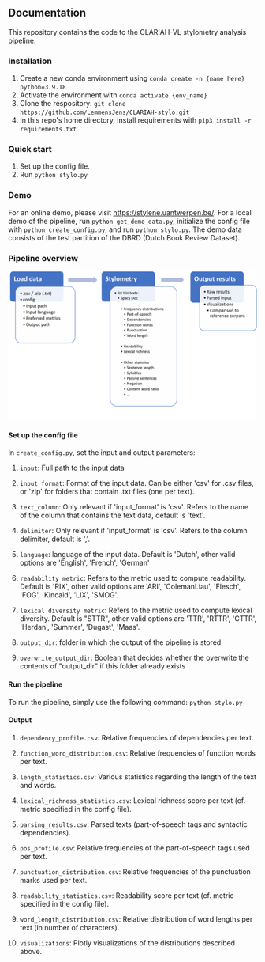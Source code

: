 ## Documentation

This repository contains the code to the CLARIAH-VL stylometry analysis pipeline.

### Installation
1. Create a new conda environment using ```conda create -n {name here} python=3.9.18```
2. Activate the environment with ```conda activate {env_name}```
3. Clone the respository: ```git clone https://github.com/LemmensJens/CLARIAH-stylo.git```
4. In this repo's home directory, install requirements with ```pip3 install -r requirements.txt```

### Quick start
1. Set up the config file.
2. Run ```python stylo.py```

### Demo
For an online demo, please visit https://stylene.uantwerpen.be/.
For a local demo of the pipeline, run ```python get_demo_data.py```, initialize the config file with ```python create_config.py```, and run ```python stylo.py```. The demo data consists of the test partition of the DBRD (Dutch Book Review Dataset).

### Pipeline overview

![Alt text](clariah_stylometry_pipeline.png)

#### Set up the config file
In ```create_config.py```, set the input and output parameters:

1. ```input```: Full path to the input data

2. ```input_format```: Format of the input data. Can be either 'csv' for .csv files, or 'zip' for folders that contain .txt files (one per text).

3. ```text_column```: Only relevant if 'input_format' is 'csv'. Refers to the name of the column that contains the text data, default is 'text'.

4. ```delimiter```: Only relevant if 'input_format' is 'csv'. Refers to the column delimiter, default is ','.

5. ```language```: language of the input data. Default is 'Dutch', other valid options are 'English', 'French', 'German'

6. ```readability metric```: Refers to the metric used to compute readability. Default is 'RIX', other valid options are 'ARI', 'ColemanLiau', 'Flesch', 'FOG', 'Kincaid', 'LIX', 'SMOG'.

7. ```lexical diversity metric```: Refers to the metric used to compute lexical diversity. Default is "STTR", other valid options are 'TTR', 'RTTR', 'CTTR', 'Herdan', 'Summer', 'Dugast', 'Maas'.

8. ```output_dir```: folder in which the output of the pipeline is stored

9. ```overwrite_output_dir```: Boolean that decides whether the overwrite the contents of "output_dir" if this folder already exists

#### Run the pipeline
To run the pipeline, simply use the following command: ```python stylo.py```

#### Output
1. ```dependency_profile.csv```: Relative frequencies of dependencies per text.

2. ```function_word_distribution.csv```: Relative frequencies of function words per text.

3. ```length_statistics.csv```: Various statistics regarding the length of the text and words.

4. ```lexical_richness_statistics.csv```: Lexical richness score per text (cf. metric specified in the config file).

5. ```parsing_results.csv```: Parsed texts (part-of-speech tags and syntactic dependencies).

6. ```pos_profile.csv```: Relative frequencies of the part-of-speech tags used per text.

7. ```punctuation_distribution.csv```: Relative frequencies of the punctuation marks used per text.

8. ```readability_statistics.csv```: Readability score per text (cf. metric specified in the config file).

9. ```word_length_distribution.csv```: Relative distribution of word lengths per text (in number of characters).

10. ```visualizations```: Plotly visualizations of the distributions described above.
